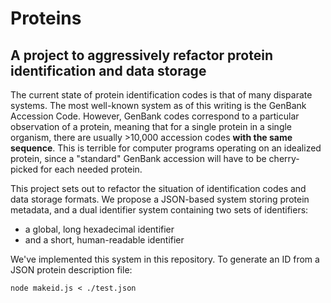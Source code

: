 # Proteins
## A project to aggressively refactor protein identification and data storage

The current state of protein identification codes is that of many disparate systems.
The most well-known system as of this writing is the GenBank Accession Code. However, GenBank codes correspond to a particular observation of a protein, meaning that for a single protein in a single organism, there are usually >10,000 accession codes **with the same sequence**. This is terrible for computer programs operating on an idealized protein, since a "standard" GenBank accession will have to be cherry-picked for each needed protein.

This project sets out to refactor the situation of identification codes and data storage formats.
We propose a JSON-based system storing protein metadata, and a dual identifier system containing two sets of identifiers:
  * a global, long hexadecimal identifier
  * and a short, human-readable identifier

We've implemented this system in this repository.
To generate an ID from a JSON protein description file:
````
node makeid.js < ./test.json
````
